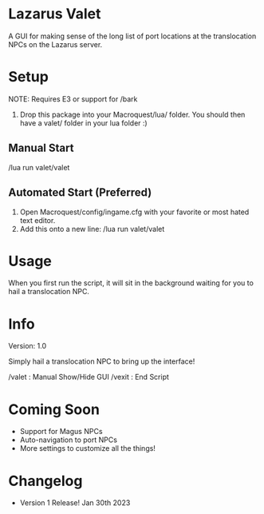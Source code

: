 # Lazarus Valet

A GUI for making sense of the long list of port locations at the translocation NPCs on the Lazarus server.

# Setup

NOTE: Requires E3 or support for /bark

1. Drop this package into your Macroquest/lua/ folder. You should then have a valet/ folder in your lua folder :)

## Manual Start

/lua run valet/valet

## Automated Start (Preferred)

1. Open Macroquest/config/ingame.cfg with your favorite or most hated text editor.
2. Add this onto a new line:
   /lua run valet/valet

# Usage

When you first run the script, it will sit in the background waiting for you to hail a translocation NPC.

# Info

Version: 1.0

Simply hail a translocation NPC to bring up the interface!

/valet : Manual Show/Hide GUI
/vexit : End Script


# Coming Soon

- Support for Magus NPCs
- Auto-navigation to port NPCs
- More settings to customize all the things!

# Changelog

- Version 1 Release! Jan 30th 2023	
